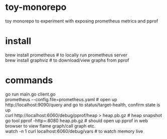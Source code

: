 # toy-monorepo
toy monorepo to experiment with exposing prometheus metrics and pprof

# install
brew install prometheus # to locally run prometheus server  
brew install graphviz # to download/view graphs from pprof

# commands
go run main.go client.go  
prometheus --config.file=prometheus.yaml # open up http://localhost:9090/query and go to status/target-health, confirm state is up  
curl http://localhost:6060/debug/pprof/heap > heap.pb.gz # heap snapshot  
go tool pprof -http=:8080 heap.pb.gz # should open up pprof in web browser to view flame graph/call graph etc.  
watch -n 1 curl localhost:6060/debug/vars # to watch memory live  
